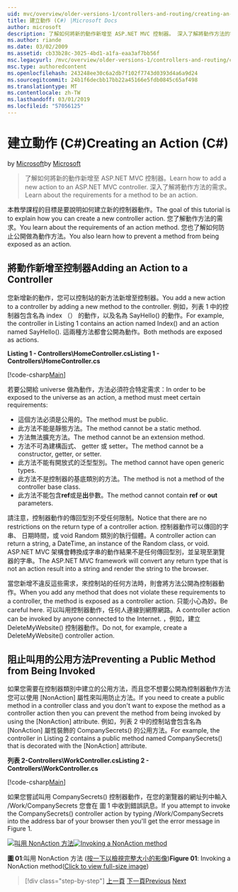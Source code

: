 ```yaml
---
uid: mvc/overview/older-versions-1/controllers-and-routing/creating-an-action-cs
title: 建立動作 (C#) |Microsoft Docs
author: microsoft
description: 了解如何將新的動作新增至 ASP.NET MVC 控制器。 深入了解將動作方法的需求。
ms.author: riande
ms.date: 03/02/2009
ms.assetid: cb33b28c-3025-4bd1-a1fa-eaa3af7bb56f
msc.legacyurl: /mvc/overview/older-versions-1/controllers-and-routing/creating-an-action-cs
msc.type: authoredcontent
ms.openlocfilehash: 243248ee30c6a2db7f102f7743d0393d4a6a9d24
ms.sourcegitcommit: 24b1f6decbb17bb22a45166e5fdb0845c65af498
ms.translationtype: MT
ms.contentlocale: zh-TW
ms.lasthandoff: 03/01/2019
ms.locfileid: "57056125"
---
```

<a name="creating-an-action-c"></a><span data-ttu-id="61c32-104">建立動作 (C#)</span><span class="sxs-lookup"><span data-stu-id="61c32-104">Creating an Action (C#)</span></span>
====================
<span data-ttu-id="61c32-105">by [Microsoft](https://github.com/microsoft)</span><span class="sxs-lookup"><span data-stu-id="61c32-105">by [Microsoft](https://github.com/microsoft)</span></span>

> <span data-ttu-id="61c32-106">了解如何將新的動作新增至 ASP.NET MVC 控制器。</span><span class="sxs-lookup"><span data-stu-id="61c32-106">Learn how to add a new action to an ASP.NET MVC controller.</span></span> <span data-ttu-id="61c32-107">深入了解將動作方法的需求。</span><span class="sxs-lookup"><span data-stu-id="61c32-107">Learn about the requirements for a method to be an action.</span></span>


<span data-ttu-id="61c32-108">本教學課程的目標是要說明如何建立新的控制器動作。</span><span class="sxs-lookup"><span data-stu-id="61c32-108">The goal of this tutorial is to explain how you can create a new controller action.</span></span> <span data-ttu-id="61c32-109">您了解動作方法的需求。</span><span class="sxs-lookup"><span data-stu-id="61c32-109">You learn about the requirements of an action method.</span></span> <span data-ttu-id="61c32-110">您也了解如何防止公開做為動作方法。</span><span class="sxs-lookup"><span data-stu-id="61c32-110">You also learn how to prevent a method from being exposed as an action.</span></span>

## <a name="adding-an-action-to-a-controller"></a><span data-ttu-id="61c32-111">將動作新增至控制器</span><span class="sxs-lookup"><span data-stu-id="61c32-111">Adding an Action to a Controller</span></span>

<span data-ttu-id="61c32-112">您新增新的動作，您可以控制站的新方法新增至控制器。</span><span class="sxs-lookup"><span data-stu-id="61c32-112">You add a new action to a controller by adding a new method to the controller.</span></span> <span data-ttu-id="61c32-113">例如，列表 1 中的控制器包含名為 index （） 的動作，以及名為 SayHello() 的動作。</span><span class="sxs-lookup"><span data-stu-id="61c32-113">For example, the controller in Listing 1 contains an action named Index() and an action named SayHello().</span></span> <span data-ttu-id="61c32-114">這兩種方法都會公開為動作。</span><span class="sxs-lookup"><span data-stu-id="61c32-114">Both methods are exposed as actions.</span></span>

<span data-ttu-id="61c32-115">**Listing 1 - Controllers\HomeController.cs**</span><span class="sxs-lookup"><span data-stu-id="61c32-115">**Listing 1 - Controllers\HomeController.cs**</span></span>

[!code-csharp[Main](creating-an-action-cs/samples/sample1.cs)]

<span data-ttu-id="61c32-116">若要公開給 universe 做為動作，方法必須符合特定需求：</span><span class="sxs-lookup"><span data-stu-id="61c32-116">In order to be exposed to the universe as an action, a method must meet certain requirements:</span></span>

- <span data-ttu-id="61c32-117">這個方法必須是公用的。</span><span class="sxs-lookup"><span data-stu-id="61c32-117">The method must be public.</span></span>
- <span data-ttu-id="61c32-118">此方法不能是靜態方法。</span><span class="sxs-lookup"><span data-stu-id="61c32-118">The method cannot be a static method.</span></span>
- <span data-ttu-id="61c32-119">方法無法擴充方法。</span><span class="sxs-lookup"><span data-stu-id="61c32-119">The method cannot be an extension method.</span></span>
- <span data-ttu-id="61c32-120">方法不可為建構函式、 getter 或 setter。</span><span class="sxs-lookup"><span data-stu-id="61c32-120">The method cannot be a constructor, getter, or setter.</span></span>
- <span data-ttu-id="61c32-121">此方法不能有開放式的泛型型別。</span><span class="sxs-lookup"><span data-stu-id="61c32-121">The method cannot have open generic types.</span></span>
- <span data-ttu-id="61c32-122">此方法不是控制器的基底類別的方法。</span><span class="sxs-lookup"><span data-stu-id="61c32-122">The method is not a method of the controller base class.</span></span>
- <span data-ttu-id="61c32-123">此方法不能包含**ref**或是**出**參數。</span><span class="sxs-lookup"><span data-stu-id="61c32-123">The method cannot contain **ref** or **out** parameters.</span></span>

<span data-ttu-id="61c32-124">請注意，控制器動作的傳回型別不受任何限制。</span><span class="sxs-lookup"><span data-stu-id="61c32-124">Notice that there are no restrictions on the return type of a controller action.</span></span> <span data-ttu-id="61c32-125">控制器動作可以傳回的字串、 日期時間，或 void Random 類別的執行個體。</span><span class="sxs-lookup"><span data-stu-id="61c32-125">A controller action can return a string, a DateTime, an instance of the Random class, or void.</span></span> <span data-ttu-id="61c32-126">ASP.NET MVC 架構會轉換成字串的動作結果不是任何傳回型別，並呈現至瀏覽器的字串。</span><span class="sxs-lookup"><span data-stu-id="61c32-126">The ASP.NET MVC framework will convert any return type that is not an action result into a string and render the string to the browser.</span></span>

<span data-ttu-id="61c32-127">當您新增不違反這些需求，來控制站的任何方法時，則會將方法公開為控制器動作。</span><span class="sxs-lookup"><span data-stu-id="61c32-127">When you add any method that does not violate these requirements to a controller, the method is exposed as a controller action.</span></span> <span data-ttu-id="61c32-128">只能小心為妙。</span><span class="sxs-lookup"><span data-stu-id="61c32-128">Be careful here.</span></span> <span data-ttu-id="61c32-129">可以叫用控制器動作，任何人連線到網際網路。</span><span class="sxs-lookup"><span data-stu-id="61c32-129">A controller action can be invoked by anyone connected to the Internet.</span></span> <span data-ttu-id="61c32-130">，例如，建立 DeleteMyWebsite() 控制器動作。</span><span class="sxs-lookup"><span data-stu-id="61c32-130">Do not, for example, create a DeleteMyWebsite() controller action.</span></span>

## <a name="preventing-a-public-method-from-being-invoked"></a><span data-ttu-id="61c32-131">阻止叫用的公用方法</span><span class="sxs-lookup"><span data-stu-id="61c32-131">Preventing a Public Method from Being Invoked</span></span>

<span data-ttu-id="61c32-132">如果您需要在控制器類別中建立的公用方法，而且您不想要公開為控制器動作方法您可以使用 [NonAction] 屬性來叫用防止方法。</span><span class="sxs-lookup"><span data-stu-id="61c32-132">If you need to create a public method in a controller class and you don't want to expose the method as a controller action then you can prevent the method from being invoked by using the [NonAction] attribute.</span></span> <span data-ttu-id="61c32-133">例如，列表 2 中的控制站會包含名為 [NonAction] 屬性裝飾的 CompanySecrets() 的公用方法。</span><span class="sxs-lookup"><span data-stu-id="61c32-133">For example, the controller in Listing 2 contains a public method named CompanySecrets() that is decorated with the [NonAction] attribute.</span></span>

<span data-ttu-id="61c32-134">**列表 2-Controllers\WorkController.cs**</span><span class="sxs-lookup"><span data-stu-id="61c32-134">**Listing 2 - Controllers\WorkController.cs**</span></span>

[!code-csharp[Main](creating-an-action-cs/samples/sample2.cs)]

<span data-ttu-id="61c32-135">如果您嘗試叫用 CompanySecrets() 控制器動作，在您的瀏覽器的網址列中輸入 /Work/CompanySecrets 您會在 圖 1 中收到錯誤訊息。</span><span class="sxs-lookup"><span data-stu-id="61c32-135">If you attempt to invoke the CompanySecrets() controller action by typing /Work/CompanySecrets into the address bar of your browser then you'll get the error message in Figure 1.</span></span>


<span data-ttu-id="61c32-136">[![叫用 NonAction 方法](creating-an-action-cs/_static/image1.jpg)](creating-an-action-cs/_static/image1.png)</span><span class="sxs-lookup"><span data-stu-id="61c32-136">[![Invoking a NonAction method](creating-an-action-cs/_static/image1.jpg)](creating-an-action-cs/_static/image1.png)</span></span>

<span data-ttu-id="61c32-137">**圖 01**:叫用 NonAction 方法 ([按一下以檢視完整大小的影像](creating-an-action-cs/_static/image2.png))</span><span class="sxs-lookup"><span data-stu-id="61c32-137">**Figure 01**: Invoking a NonAction method([Click to view full-size image](creating-an-action-cs/_static/image2.png))</span></span>

> [!div class="step-by-step"]
> <span data-ttu-id="61c32-138">[上一頁](creating-a-controller-cs.md)
> [下一頁](asp-net-mvc-routing-overview-vb.md)</span><span class="sxs-lookup"><span data-stu-id="61c32-138">[Previous](creating-a-controller-cs.md)
[Next](asp-net-mvc-routing-overview-vb.md)</span></span>
